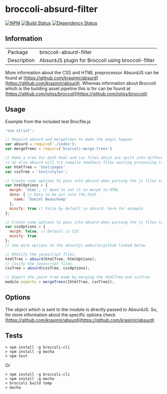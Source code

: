broccoli-absurd-filter
===========

[![NPM](https://nodei.co/npm/broccoli-absurd-filter.png)](https://nodei.co/npm/broccoli-absurd-filter/)
[![Build Status](https://travis-ci.org/Xulai/broccoli-absurd-filter.png?branch=master)](https://travis-ci.org/Xulai/broccoli-absurd-filter) [![Dependency Status](https://david-dm.org/Xulai/broccoli-absurd-filter.png)](https://david-dm.org/Xulai/broccoli-absurd-filter)

## Information

<table>
<tr>
<td>Package</td><td>broccoli-absurd-filter</td>
</tr>
<tr>
<td>Description</td>
<td>AbsurdJS plugin for Broccoli using broccoli-filter</td>
</tr>
</table>

More information about the CSS and HTML preprocessor AbsurdJS can be found at [https://github.com/krasimir/absurd](https://github.com/krasimir/absurd).
Whereas information about Broccoli which is the building asset pipeline this is for can be found at [https://github.com/joliss/broccoli](https://github.com/joliss/broccoli)

## Usage

Example from the included test Brocfile.js

```javascript
'use strict';

// Require absurd and mergetrees to make the magic happen
var absurd = require('./index');
var mergeTrees = require('broccoli-merge-trees')

// Make a tree for both html and css files which are spilt into different directories
// as else absurd will try compile needless files wasting processing time
var htmlTree = 'test/pages'
var cssTree = 'test/styles';

// Create some options to pass into absurd when parsing the js files to turn into CSS
var htmlOptions = {
  morph: 'html', // Need to set it to morph to HTML
  data: { // Data to be put into the html
    name: 'Daniel Beauchamp'
  },
  minify: true // False by default in absurd, here for example
};

// Create some options to pass into absurd when parsing the js files to turn into CSS
var cssOptions = {
  morph: false, // Default is CSS
  minify: true
};
// See more options on the absurdjs website/github linked below

// Htmlify the javascript files.
htmlTree = absurd(htmlTree, htmlOptions);
// Cssify the javascript files.
cssTree = absurd(cssTree, cssOptions);

// Export the joint tree made by merging the htmlTree and cssTree
module.exports = mergeTrees([htmlTree, cssTree]);
```

## Options

The object which is sent to the module is directly passed to AbsurdJS. So, for more information about the specific options check [https://github.com/krasimir/absurd](https://github.com/krasimir/absurd)

## Tests

```
> npm install -g broccoli-cli
> npm install -g mocha
> npm test
```
Or
```
> npm install -g broccoli-cli
> npm install -g mocha
> broccoli build temp
> mocha
```
